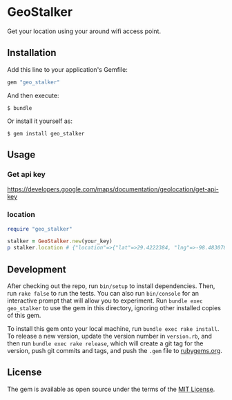 # GeoStalker

Get your location using your around wifi access point.

## Installation

Add this line to your application's Gemfile:

```ruby
gem "geo_stalker"
```

And then execute:

    $ bundle

Or install it yourself as:

    $ gem install geo_stalker

## Usage

### Get api key

https://developers.google.com/maps/documentation/geolocation/get-api-key

### location

```ruby
require "geo_stalker"

stalker = GeoStalker.new(your_key)
p stalker.location # {"location"=>{"lat"=>29.4222384, "lng"=>-98.4830782}, "accuracy"=>48.0}
```

## Development

After checking out the repo, run `bin/setup` to install dependencies. Then, run `rake false` to run the tests. You can also run `bin/console` for an interactive prompt that will allow you to experiment. Run `bundle exec geo_stalker` to use the gem in this directory, ignoring other installed copies of this gem.

To install this gem onto your local machine, run `bundle exec rake install`. To release a new version, update the version number in `version.rb`, and then run `bundle exec rake release`, which will create a git tag for the version, push git commits and tags, and push the `.gem` file to [rubygems.org](https://rubygems.org).


## License

The gem is available as open source under the terms of the [MIT License](http://opensource.org/licenses/MIT).
